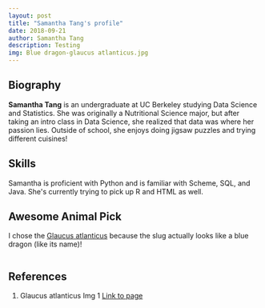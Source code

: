 ```yaml
---
layout: post
title: "Samantha Tang's profile"
date: 2018-09-21
author: Samantha Tang
description: Testing
img: Blue dragon-glaucus atlanticus.jpg
---
```


## Biography 

**Samantha Tang** is an undergraduate at UC Berkeley studying Data Science and Statistics. 
She was originally a Nutritional Science major, but after taking an intro class in Data Science, she realized that data was where her passion lies. Outside of school, she enjoys doing jigsaw puzzles and trying different cuisines!

## Skills

Samantha is proficient with Python and is familiar with Scheme, SQL, and Java. She's currently trying to pick up R and HTML as well. 

## Awesome Animal Pick

I chose the [Glaucus atlanticus](https://en.wikipedia.org/wiki/Glaucus_atlanticus) because the slug actually looks like a blue dragon (like its name)! 

<center><p><img src="../assets/img/Blue_dragon-glaucus_atlanticus.jpg" alt=""></p></center>

 
## References

1. Glaucus atlanticus Img 1 [Link to page](https://en.wikipedia.org/wiki/Glaucus_atlanticus#/media/File:Blue_dragon-glaucus_atlanticus_(8599051974).jpg)

